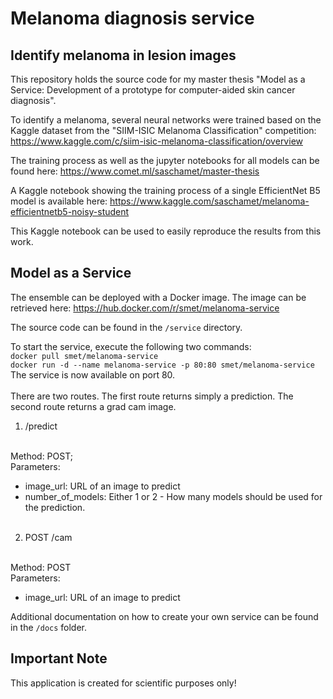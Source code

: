 # Melanoma diagnosis service

## Identify melanoma in lesion images

This repository holds the source code for my master thesis
"Model as a Service: Development of a prototype for computer-aided skin cancer diagnosis".

To identify a melanoma, several neural networks were trained based on the Kaggle dataset from the "SIIM-ISIC Melanoma Classification" competition: <https://www.kaggle.com/c/siim-isic-melanoma-classification/overview>

The training process as well as the jupyter notebooks for all models can be found here: <https://www.comet.ml/saschamet/master-thesis>

A Kaggle notebook showing the training process of a single EfficientNet B5 model is available here: <https://www.kaggle.com/saschamet/melanoma-efficientnetb5-noisy-student>

This Kaggle notebook can be used to easily reproduce the results from this work.

## Model as a Service

The ensemble can be deployed with a Docker image. The image can be retrieved here: <https://hub.docker.com/r/smet/melanoma-service>

The source code can be found in the `/service` directory.

To start the service, execute the following two commands: <br>
`docker pull smet/melanoma-service`
<br>
`docker run -d --name melanoma-service -p 80:80 smet/melanoma-service`
<br>
The service is now available on port 80.
<br><br>
There are two routes. The first route returns simply a prediction. The second route returns a grad cam image.

1. /predict
<br>
Method: POST;
<br>
Parameters:

- image_url: URL of an image to predict
- number_of_models: Either 1 or 2 - How many models should be used for the prediction.
<br><br>

2. POST ​/cam
<br>
Method: POST
<br>
Parameters:

- image_url: URL of an image to predict

Additional documentation on how to create your own service can be found in the `/docs` folder.

## Important Note

This application is created for scientific purposes only!
